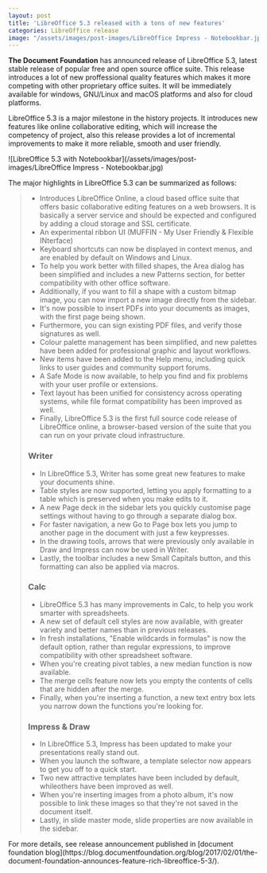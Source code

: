 ```yaml
---
layout: post
title: 'LibreOffice 5.3 released with a tons of new features'
categories: LibreOffice release
image: "/assets/images/post-images/LibreOffice Impress - Notebookbar.jpg"
---
```

**The Document Foundation** has announced release of LibreOffice 5.3, latest stable release of popular
free and open source office suite. This release introduces a lot of new proffessional quality features which makes it more competing with other proprietary office suites. It will be immediately available for windows, GNU/Linux and macOS platforms and also for cloud platforms.

LibreOffice 5.3 is a major milestone in the history projects. It introduces new features like online collaborative editing, which will increase the competency of project, also this release provides a lot of incremental improvements to make it more reliable, smooth and user friendly.

![LibreOffice 5.3 with Notebookbar](/assets/images/post-images/LibreOffice Impress - Notebookbar.jpg)

The major highlights in LibreOffice 5.3 can be summarized as follows:
<blockquote>
<ul>
<li>Introduces LibreOffice Online, a cloud based office suite that offers basic collaborative editing features on a web browsers. It is basically a server service and should be expected and configured by adding a cloud storage and SSL certificate.</li>
<li>An experimental ribbon UI (MUFFIN - My User Friendly & Flexible INterface)</li>
<li>Keyboard shortcuts can now be displayed in context menus, and are enabled by default on Windows and Linux.</li>
<li>To help you work better with filled shapes, the Area dialog has been simplified and includes a new Patterns section, for better compatibility with other office software.</li>
<li>Additionally, if you want to fill a shape with a custom bitmap image, you can now import a new image directly from the sidebar.</li>
<li>It's now possible to insert PDFs into your documents as images, with the first page being shown.</li>
<li>Furthermore, you can sign existing PDF files, and verify those signatures as well.</li>
<li>Colour palette management has been simplified, and new palettes have been added for professional graphic and layout workflows.</li>
<li>New items have been added to the Help menu, including quick links to user guides and community support forums.</li>
<li>A Safe Mode is now available, to help you find and fix problems with your user profile or extensions.</li>
<li>Text layout has been unified for consistency across operating systems, while file format compatibility has been improved as well.</li>
<li>Finally, LibreOffice 5.3 is the first full source code release of LibreOffice online, a browser-based version of the suite that you can run on your private cloud infrastructure.</li>
</ul>
<h3>Writer</h3>
<ul>
<li>In LibreOffice 5.3, Writer has some great new features to make your documents shine.</li>
<li>Table styles are now supported, letting you apply formatting to a table which is preserved when you make edits to it.</li>
<li>A new Page deck in the sidebar lets you quickly customise page settings without having to go through a separate dialog box.</li>
<li>For faster navigation, a new Go to Page box lets you jump to another page in the document with just a few keypresses.</li>
<li>In the drawing tools, arrows that were previously only available in Draw and Impress can now be used in Writer.</li>
<li>Lastly, the toolbar includes a new Small Capitals button, and this formatting can also be applied via macros.</li>
</ul>
<h3>Calc</h3>
<ul>
<li>LibreOffice 5.3 has many improvements in Calc, to help you work smarter with spreadsheets.</li>
<li>A new set of default cell styles are now available, with greater variety and better names than in previous releases.</li>
<li>In fresh installations, "Enable wildcards in formulas" is now the default option, rather than regular expressions, to improve compatibility with other spreadsheet software.</li>
<li>When you're creating pivot tables, a new median function is now available.</li>
<li>The merge cells feature now lets you empty the contents of cells that are hidden after the merge.</li>
<li>Finally, when you're inserting a function, a new text entry box lets you narrow down the functions you're looking for.</li>
</ul>
<h3>Impress & Draw</h3>
<ul>
<li>In LibreOffice 5.3, Impress has been updated to make your presentations really stand out.</li>
<li>When you launch the software, a template selector now appears to get you off to a quick start.</li>
<li>Two new attractive templates have been included by default, whileothers have been improved as well.</li>
<li>When you're inserting images from a photo album, it's now possible to link these images so that they're not saved in the document itself.</li>
<li>Lastly, in slide master mode, slide properties are now available in the sidebar.</li>
</ul>
</blockquote>
For more details, see release announcement published in [document foundation blog](https://blog.documentfoundation.org/blog/2017/02/01/the-document-foundation-announces-feature-rich-libreoffice-5-3/).